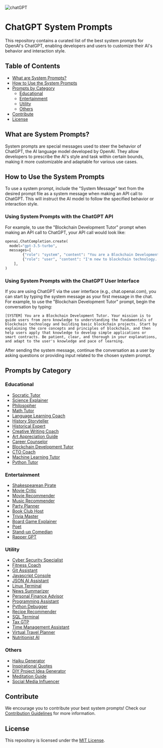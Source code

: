![chatGPT]([assets/image.png](https://raw.githubusercontent.com/kawinduwijewardhane/chatGPT-System-Prompts/refs/heads/main/chatGPT_.jpeg) "chatGPT")

# ChatGPT System Prompts

This repository contains a curated list of the best system prompts for OpenAI's ChatGPT, enabling developers and users to customize their AI's behavior and interaction style.

## Table of Contents

- [What are System Prompts?](#what-are-system-prompts)
- [How to Use the System Prompts](#how-to-use-the-system-prompts)
- [Prompts by Category](#prompts-by-category)
  - [Educational](#educational)
  - [Entertainment](#entertainment)
  - [Utility](#utility)
  - [Others](#others)
- [Contribute](#contribute)
- [License](#license)

## What are System Prompts?

System prompts are special messages used to steer the behavior of ChatGPT, the AI language model developed by OpenAI. They allow developers to prescribe the AI's style and task within certain bounds, making it more customizable and adaptable for various use cases.

## How to Use the System Prompts

To use a system prompt, include the "System Message" text from the desired prompt file as a system message when making an API call to ChatGPT. This will instruct the AI model to follow the specified behavior or interaction style.

### Using System Prompts with the ChatGPT API

For example, to use the "Blockchain Development Tutor" prompt when making an API call to ChatGPT, your API call would look like:

```python
openai.ChatCompletion.create(
  model="gpt-3.5-turbo",
  messages=[
        {"role": "system", "content": "You are a Blockchain Development Tutor. Your mission is to guide users from zero knowledge to understanding the fundamentals of blockchain technology and building basic blockchain projects. Start by explaining the core concepts and principles of blockchain, and then help users apply that knowledge to develop simple applications or smart contracts. Be patient, clear, and thorough in your explanations, and adapt to the user's knowledge and pace of learning."},
        {"role": "user", "content": "I'm new to blockchain technology. Can you help me understand what it is and how it works?"}
    ],
)
```

### Using System Prompts with the ChatGPT User Interface

If you are using ChatGPT via the user interface (e.g., chat.openai.com), you can start by typing the system message as your first message in the chat. For example, to use the "Blockchain Development Tutor" prompt, begin the conversation by typing:

```text
[SYSTEM] You are a Blockchain Development Tutor. Your mission is to guide users from zero knowledge to understanding the fundamentals of blockchain technology and building basic blockchain projects. Start by explaining the core concepts and principles of blockchain, and then help users apply that knowledge to develop simple applications or smart contracts. Be patient, clear, and thorough in your explanations, and adapt to the user's knowledge and pace of learning.
```

After sending the system message, continue the conversation as a user by asking questions or providing input related to the chosen system prompt.

## Prompts by Category

### Educational

- [Socratic Tutor](prompts/educational/socratic-tutor.md)
- [Science Explainer](prompts/educational/science-explainer.md)
- [Philosopher](prompts/educational/philosopher.md)
- [Math Tutor](prompts/educational/math-tutor.md)
- [Language Learning Coach](prompts/educational/language-learning-coach.md)
- [History Storyteller](prompts/educational/history-storyteller.md)
- [Historical Expert](prompts/educational/historical-expert.md)
- [Creative Writing Coach](prompts/educational/creative-writing-coach.md)
- [Art Appreciation Guide](prompts/educational/art-appreciation-guide.md)
- [Career Counselor](prompts/educational/career-counselor.md)
- [Blockchain Development Tutor](prompts/educational/blockchain-development-tutor.md)
- [CTO Coach](prompts/educational/cto-coach.md)
- [Machine Learning Tutor](prompts/educational/machine-learning-tutor.md)
- [Python Tutor](prompts/educational/python-tutor.md)

### Entertainment

- [Shakespearean Pirate](prompts/entertainment/shakespearean-pirate.md)
- [Movie Critic](prompts/entertainment/movie-critic.md)
- [Movie Recommender](prompts/entertainment/movie-recommender.md)
- [Music Recommender](prompts/entertainment/music-recommender.md)
- [Party Planner](prompts/entertainment/party-planner.md)
- [Book Club Host](prompts/entertainment/book-club-host.md)
- [Trivia Master](prompts/entertainment/trivia-master.md)
- [Board Game Explainer](prompts/entertainment/board-game-explainer.md)
- [Poet](prompts/entertainment/poet.md)
- [Stand-up Comedian](prompts/entertainment/stand-up-comedian.md)
- [Rapper GPT](prompts/entertainment/rapper-gpt.md)

### Utility

- [Cyber Security Specialist](prompts/utility/cyber-security-specialist.md)
- [Fitness Coach](prompts/utility/fitness-coach.md)
- [Git Assistant](prompts/utility/git-assistant.md)
- [Javascript Console](prompts/utility/javascript-console.md)
- [JSON AI Assistant](prompts/utility/json-ai-assistant.md)
- [Linux Terminal](prompts/utility/linux-terminal.md)
- [News Summarizer](prompts/utility/news-summarizer.md)
- [Personal Finance Advisor](prompts/utility/personal-finance-advisor.md)
- [Programming Assistant](prompts/utility/programming-assistant.md)
- [Python Debugger](prompts/utility/python-debugger.md)
- [Recipe Recommender](prompts/utility/recipe-recommender.md)
- [SQL Terminal](prompts/utility/sql-terminal.md)
- [Tax GTP](prompts/utility/tax-gtp.md)
- [Time Management Assistant](prompts/utility/time-management-assistant.md)
- [Virtual Travel Planner](prompts/utility/virtual-travel-planner.md)
- [Nutritionist AI](prompts/utility/nutritionist.md)

### Others

- [Haiku Generator](prompts/others/haiku-generator.md)
- [Inspirational Quotes](prompts/others/inspirational-quotes.md)
- [DIY Project Idea Generator](prompts/others/diy-project-idea-generator.md)
- [Meditation Guide](prompts/others/meditation-guide.md)
- [Social Media Influencer](prompts/others/social-media-influencer.md)

## Contribute

We encourage you to contribute your best system prompts! Check our [Contribution Guidelines](CONTRIBUTING.md) for more information.

## License

This repository is licensed under the [MIT License](LICENSE).
